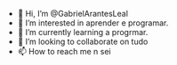 - 👋 Hi, I’m @GabrielArantesLeal
- 👀 I’m interested in  aprender e  programar.
- 🌱 I’m currently learning  a progrmar.
- 💞️ I’m looking to collaborate on  tudo
- 📫 How to reach me  n sei
<!---
GabrielArantesLeal/GabrielArantesLeal is a ✨ special ✨ repository because its `README.md` (this file) appears on your GitHub profile.
You can click the Preview link to take a look at your changes.
--->
